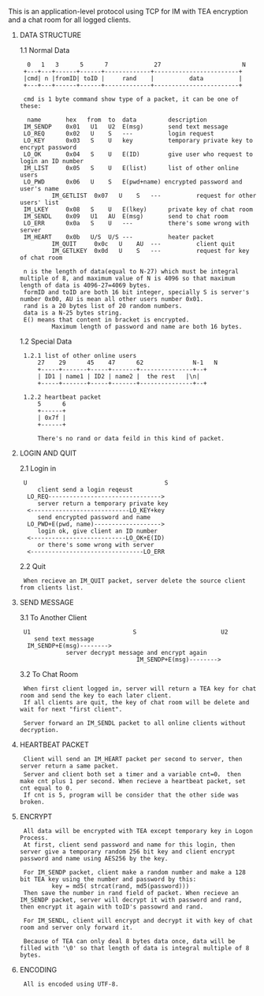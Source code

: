 This is an application-level protocol using TCP for IM with TEA encryption and a chat room for all logged clients.

1. DATA STRUCTURE
		
	1.1 Normal Data
  
	     0   1   3      5      7             27                       N
        +---+---+------+------+-------------+------------------------+
	    |cmd| n |fromID| toID |     rand    |          data          |
	    +---+---+------+------+-------------+------------------------+

        cmd is 1 byte command show type of a packet, it can be one of these:

         name       hex   from  to  data         description
        IM_SENDP    0x01   U1   U2  E(msg)       send text message
        LO_REQ      0x02   U    S   ---          login request
        LO_KEY      0x03   S    U   key          temporary private key to encrypt password
        LO_OK       0x04   S    U   E(ID)        give user who request to login an ID number
        IM_LIST     0x05   S    U   E(list)      list of other online users
        LO_PWD      0x06   U    S   E(pwd+name) encrypted password and user's name
				IM_GETLIST  0x07   U    S   ---          request for other users' list
        IM_LKEY     0x08   S    U   E(lkey)      private key of chat room
        IM_SENDL    0x09   U1   AU  E(msg)       send to chat room
        LO_ERR      0x0a   S    U   ---          there's some wrong with server
        IM_HEART    0x0b   U/S  U/S ---          heater packet
				IM_QUIT     0x0c   U    AU  ---          client quit
				IM_GETLKEY  0x0d   U    S   ---          request for key of chat room

		n is the length of data(equal to N-27) which must be integral multiple of 8, and maximum value of N is 4096 so that maximum length of data is 4096-27=4069 bytes.
		formID and toID are both 16 bit integer, specially S is server's number 0x00, AU is mean all other users number 0x01.
        rand is a 20 bytes list of 20 random numbers.
        data is a N-25 bytes string.
        E() means that content in bracket is encrypted.
				Maximum length of password and name are both 16 bytes.
        
	1.2 Special Data

      	1.2.1 list of other online users
        	27    29      45    47      62              N-1   N
        	+-----+-------+-----+-------+---------------+--+
            | ID1 | name1 | ID2 | name2 |  the rest   |\n|
            +-----+-------+-----+-------+---------------+--+
            
        1.2.2 heartbeat packet
        	5      6
            +------+
            | 0x7f |
            +------+
            
            There's no rand or data feild in this kind of packet.
        
2. LOGIN AND QUIT

	2.1 Login in

		U                                       S
            client send a login reqeust
         LO_REQ-------------------------------->
            server return a temporary private key 
         <----------------------------LO_KEY+key
            send encrypted password and name
         LO_PWD+E(pwd, name)------------------->
            login ok, give client an ID number
         <---------------------------LO_OK+E(ID)
            or there's some wrong with server
         <--------------------------------LO_ERR

	2.2 Quit

		When recieve an IM_QUIT packet, server delete the source client from clients list.

3. SEND MESSAGE

	3.1 To Another Client

		U1                             S                        U2
           send text message
         IM_SENDP+E(msg)-------->
                    server decrypt message and encrypt again
                                        IM_SENDP+E(msg)-------->
		
	3.2 To Chat Room

		When first client logged in, server will return a TEA key for chat room and send the key to each later client.
        If all clients are quit, the key of chat room will be delete and wait for next "first client".
        
        Server forward an IM_SENDL packet to all online clients without decryption.
 
4. HEARTBEAT PACKET

		Client will send an IM_HEART packet per second to server, then server return a same packet.
        Server and client both set a timer and a variable cnt=0， then make cnt plus 1 per second. When recieve a heartbeat packet, set cnt equal to 0.
        If cnt is 5, program will be consider that the other side was broken.

5. ENCRYPT

		All data will be encrypted with TEA except temporary key in Logon Process.
        At first, client send password and name for this login, then server give a temporary random 256 bit key and client encrypt password and name using AES256 by the key.
        
        For IM_SENDP packet, client make a random number and make a 128 bit TEA key using the number and password by this:
                key = md5( strcat(rand, md5(password)))
        Then save the number in rand field of packet. When recieve an IM_SENDP packet, server will decrypt it with password and rand, then encrypt it again with toID's passowrd and rand.
        
        For IM_SENDL, client will encrypt and decrypt it with key of chat room and server only forward it.
        
        Because of TEA can only deal 8 bytes data once, data will be filled with '\0' so that length of data is integral multiple of 8 bytes.

6. ENCODING

		All is encoded using UTF-8.
